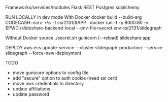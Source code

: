 Frameworks/services/modules
Flask REST
Postgres
sqlalchemy 

RUN LOCALLY in dev mode
With Docker
docker build --build-arg CODECASH=`date +%s` -t csr2131/$APP .
docker run -t -p 8000:80 -v $PWD:/slideshare-backend-local --env-file=secret.env csr2131/slidegraph

Without Docker
source ./secret.sh
gunicorn [--reload] slideshare:app

DEPLOY
aws ecs update-service --cluster slidegraph-production --service slidegraph --force-new-deployment


TODO
- move gunicorn options to config file
- add "secure" option to auth cookie (need ssl cert)
- move aws credentials to directory
- update affiliations
- update password
